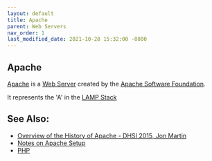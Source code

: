```yaml
---
layout: default
title: Apache
parent: Web Servers
nav_order: 1
last_modified_date: 2021-10-28 15:32:00 -0800
---
```


<span property="article:published_time"></span>
## Apache

[Apache](http://httpd.apache.org) is a [Web Server](https://en.wikipedia.org/wiki/Web_server) created by the [Apache Software Foundation](http://apache.org/).

It represents the 'A' in the [LAMP Stack](../LAMP-Stack)

See Also:
---------

-   [Overview of the History of Apache - DHSI 2015, Jon Martin](https://prezi.com/0nxhpwoqs1ob/the-apache-web-server/)
-   [Notes on Apache Setup](../../tutorials/Notes-on-Apache-Setup)
-   [PHP](../PHP)